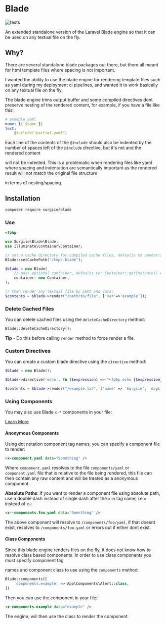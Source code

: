 # Blade

![tests](https://github.com/surgiie/blade/actions/workflows/tests.yml/badge.svg)

An extended standalone version of the Laravel Blade engine so that it can be used on any textual file on the fly.

## Why?

There are several standalone blade packages out there, but there all meant for html template files where spacing is not important.

I wanted the ability to use the blade engine for rendering template files such as yaml during my deployment ci pipelines, and wanted it to work basically on any textual file on the fly.

The blade engine trims output buffer and some compiled directives dont preserve nesting of the rendered content, for example, if you have a file like this:

```yaml
# example.yaml
name: {{ $name }}
test:
    @include("partial.yaml")
```
Each line of the contents of the `@include` should also be indented by the number of spaces left of the `@include` directive, but it's not and the rendered content

will not be indented. This is a problematic when rendering files like yaml where spacing and indentation are semantically important as the rendered result will not match the original file structure

in terms of nesting/spacing.

## Installation

```bash
composer require surgiie/blade
```

### Use

```php
<?php

use Surgiie\Blade\Blade;
use Illuminate\Container\Container;

// set a cache directory for compiled cache files, defaults to vendor/surgiie/blade/.cache
Blade::setCachePath("/tmp/.blade");

$blade = new Blade(
    // pass optional container, defaults to: Container::getInstance() or new instance.
    container: new Container,
);

// then render any textual file by path and vars:
$contents = $blade->render("/path/to/file", ['var'=>'example']);
```

### Delete Cached Files
You can delete cached files using the `deleteCacheDirectory` method:


```php
Blade::deleteCacheDirectory();
```

**Tip** - Do this before calling `render` method to force render a file.


### Custom Directives

You can create a custom blade directive using the `directive` method:


```php
$blade = new Blade();

$blade->directive('echo', fn ($expression) => "<?php echo {$expression}; ?>");

$contents = $blade->render("/example.txt", ['name' => 'Surgiie', 'dogs'=>['luffy', 'zoro', 'sanji']]);
```
### Using Components

You may also use Blade `x-*` components in your file:

[Learn More](https://laravel.com/docs/10.x/blade#components)

#### Anonymous Components

Using dot notation component tag names, you can specify a component file to render:

```html
<x-component.yaml data="Something" />
```

Where `component.yaml` resolves to the file `components/yaml` or `component.yaml` file that is relative to the file being rendered, this file can then contain any raw content and will be treated as a anonymous component.

**Absolute Paths**:
If you want to render a component file using absolute path, use a double dash instead of single dash after the `x` in tag name, i.e `x--` instead of `x-`:

```html
<x--components.foo.yaml data="Something" />
```
The above component will resolve to `/components/foo/yaml`, if that doesnt exist, resolves to `/components/foo.yaml` or errors out if either dont exist.

#### Class Components

Since this blade engine renders files on the fly, it does not know how to resolve class based components. In order to use class components you must specify component tag

names and component class to use using the `components` method:

```php
Blade::components([
    'components.example' => App\Components\Alert::class,
])

```
Then you can use the component in your file:

```html
<x-components.example data="example" />
```

The engine, will then use the class to render the component.

